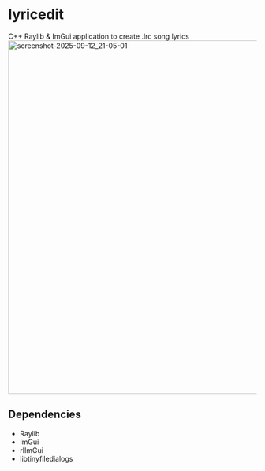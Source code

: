 # lyricedit
C++ Raylib & ImGui application to create .lrc song lyrics
<img width="1274" height="718" alt="screenshot-2025-09-12_21-05-01" src="https://github.com/user-attachments/assets/ee7add44-9a73-4b98-ad72-9fcf0d9c42fc" />

## Dependencies
- Raylib
- ImGui
- rlImGui
- libtinyfiledialogs
